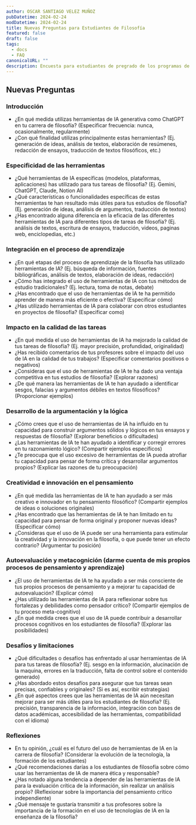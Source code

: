 ```yaml
---
author: OSCAR SANTIAGO VELEZ MUÑOZ
pubDatetime: 2024-02-24
modDatetime: 2024-02-24
title: Nuevas Preguntas para Estudiantes de Filosofía
featured: false
draft: false
tags:
  - docs
  - FAQ
canonicalURL: ""
description: Encuesta para estudiantes de pregrado de los programas de Filosofía en las principales universidades de Cali
---
```


## Nuevas Preguntas

### Introducción

- ¿En qué medida utilizas herramientas de IA generativa como ChatGPT en tu carrera de filosofía? (Especificar frecuencia: nunca, ocasionalmente, regularmente)
- ¿Con qué finalidad utilizas principalmente estas herramientas? (Ej. generación de ideas, análisis de textos, elaboración de resúmenes, redacción de ensayos, traducción de textos filosóficos, etc.)

### Especificidad de las herramientas

- ¿Qué herramientas de IA específicas (modelos, plataformas, aplicaciones) has utilizado para tus tareas de filosofía? (Ej. Gemini, ChatGPT, Claude, Notion AI)
- ¿Qué características o funcionalidades específicas de estas herramientas te han resultado más útiles para tus estudios de filosofía? (Ej. generación de ideas, análisis de argumentos, traducción de textos)
- ¿Has encontrado alguna diferencia en la eficacia de las diferentes herramientas de IA para diferentes tipos de tareas de filosofía? (Ej. análisis de textos, escritura de ensayos, traducción, videos, paginas web, enciclopedias, etc.)

### Integración en el proceso de aprendizaje

- ¿En qué etapas del proceso de aprendizaje de la filosofía has utilizado herramientas de IA? (Ej. búsqueda de información, fuentes bibliográficas, análisis de textos, elaboración de ideas, redacción)
- ¿Cómo has integrado el uso de herramientas de IA con tus métodos de estudio tradicionales? (Ej. lectura, toma de notas, debate)
- ¿Has encontrado que el uso de herramientas de IA te ha permitido aprender de manera más eficiente o efectiva? (Especificar cómo)
- ¿Has utilizado herramientas de IA para colaborar con otros estudiantes en proyectos de filosofía? (Especificar como)

### Impacto en la calidad de las tareas

- ¿En qué medida el uso de herramientas de IA ha mejorado la calidad de tus tareas de filosofía? (Ej. mayor precisión, profundidad, originalidad)
- ¿Has recibido comentarios de tus profesores sobre el impacto del uso de IA en la calidad de tus trabajos? (Especificar comentarios positivos o negativos)
- ¿Consideras que el uso de herramientas de IA te ha dado una ventaja competitiva en tus estudios de filosofía? (Explorar razones)
- ¿De qué manera las herramientas de IA te han ayudado a identificar sesgos, falacias y argumentos débiles en textos filosóficos? (Proporcionar ejemplos)

### Desarrollo de la argumentación y la lógica

- ¿Cómo crees que el uso de herramientas de IA ha influido en tu capacidad para construir argumentos sólidos y lógicos en tus ensayos y respuestas de filosofía? (Explorar beneficios o dificultades)
- ¿Las herramientas de IA te han ayudado a identificar y corregir errores en tu razonamiento lógico? (Compartir ejemplos específicos)
- ¿Te preocupa que el uso excesivo de herramientas de IA pueda atrofiar tu capacidad para pensar de forma crítica y desarrollar argumentos propios? (Explicar las razones de tu preocupación)

### Creatividad e innovación en el pensamiento

- ¿En qué medida las herramientas de IA te han ayudado a ser más creativo e innovador en tu pensamiento filosófico? (Compartir ejemplos de ideas o soluciones originales)
- ¿Has encontrado que las herramientas de IA te han limitado en tu capacidad para pensar de forma original y proponer nuevas ideas? (Especificar cómo)
- ¿Consideras que el uso de IA puede ser una herramienta para estimular la creatividad y la innovación en la filosofía, o que puede tener un efecto contrario? (Argumentar tu posición)

### Autoevaluación y metacognición (darme cuenta de mis propios procesos de pensamiento y aprendizaje)

- ¿El uso de herramientas de IA te ha ayudado a ser más consciente de tus propios procesos de pensamiento y a mejorar tu capacidad de autoevaluación? (Explicar cómo)
- ¿Has utilizado las herramientas de IA para reflexionar sobre tus fortalezas y debilidades como pensador crítico? (Compartir ejemplos de tu proceso meta-cognitivo)
- ¿En qué medida crees que el uso de IA puede contribuir a desarrollar procesos cognitivos en los estudiantes de filosofía? (Explorar las posibilidades)

### Desafíos y limitaciones

- ¿Qué dificultades o desafíos has enfrentado al usar herramientas de IA para tus tareas de filosofía? (Ej. sesgo en la información, alucinación de la maquina, errores en la traducción, falta de control sobre el contenido generado)
- ¿Has abordado estos desafíos para asegurar que tus tareas sean precisas, confiables y originales? (Si es así, escribir estrategias)
- ¿En qué aspectos crees que las herramientas de IA aún necesitan mejorar para ser más útiles para los estudiantes de filosofía? (Ej. precisión, transparencia de la información, integración con bases de datos académicas, accesibilidad de las herramientas, compatibilidad con el idioma)

### Reflexiones

- En tu opinión, ¿cuál es el futuro del uso de herramientas de IA en la carrera de filosofía? (Considerar la evolución de la tecnología, la formación de los estudiantes)
- ¿Qué recomendaciones darías a los estudiantes de filosofía sobre cómo usar las herramientas de IA de manera ética y responsable?
- ¿Has notado alguna tendencia a depender de las herramientas de IA para la evaluación crítica de la información, sin realizar un análisis propio? (Reflexionar sobre la importancia del pensamiento crítico independiente)
- ¿Qué mensaje te gustaría transmitir a tus profesores sobre la importancia de la formación en el uso de tecnologías de IA en la enseñanza de la filosofía?
